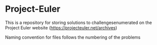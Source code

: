 # Project-Euler

This is a repository for storing solutions to challengesenumerated on the Project Euler website
(https://projecteuler.net/archives)

Naming convention for files follows the numbering of the problems

